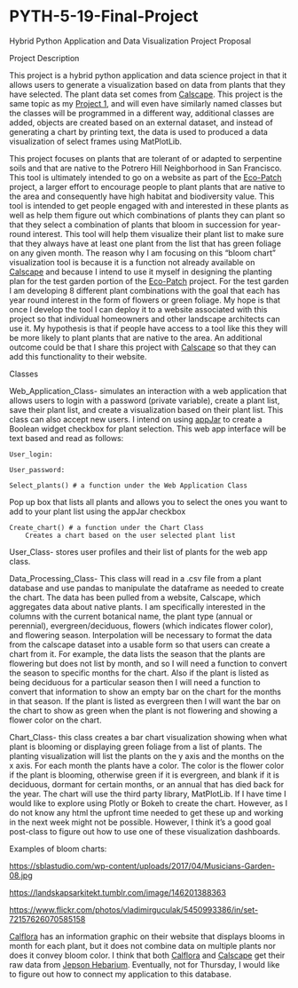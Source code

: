 # PYTH-5-19-Final-Project

Hybrid Python Application and Data Visualization Project Proposal

Project Description

This project is a hybrid python application and data science project in that it allows users to generate a visualization based on data from plants that they have selected. The plant data set comes from [Calscape](https://calscape.org/). This project is the same topic as my [Project 1](https://git.generalassemb.ly/hackerharker/Project01), and will even have similarly named classes but the classes will be programmed in a different way, additional classes are added, objects are created based on an external dataset, and instead of generating a chart by printing text, the data is used to produced a data visualization of select frames using MatPlotLib.

This project focuses on plants that are tolerant of or adapted to serpentine soils and that are native to the Potrero Hill Neighborhood in San Francisco. This tool is ultimately intended to go on a website as part of the [Eco-Patch](https://www.greenbenefit.org/project-blog/2020/7/10/7h2nn73s0ae13hhxm61nwnjdnvkkls) project, a larger effort to encourage people to plant plants that are native to the area and consequently have high habitat and biodiversity value. This tool is intended to get people engaged with and interested in these plants as well as help them figure out which combinations of plants they can plant so that they select a combination of plants that bloom in succession for year-round interest. This tool will help them visualize their plant list to make sure that they always have at least one plant from the list that has green foliage on any given month. The reason why I am focusing on this “bloom chart” visualization tool is because it is a function not already available on [Calscape](https://calscape.org/) and because I intend to use it myself in designing the planting plan for the test garden portion of the [Eco-Patch](https://www.greenbenefit.org/project-blog/2020/7/10/7h2nn73s0ae13hhxm61nwnjdnvkkls) project. For the test garden I am developing 8 different plant combinations with the goal that each has year round interest in the form of flowers or green foliage. My hope is that once I develop the tool I can deploy it to a website associated with this project so that individual homeowners and other landscape architects can use it. My hypothesis is that if people have access to a tool like this they will be more likely to plant plants that are native to the area. An additional outcome could be that I share this project with [Calscape](https://calscape.org/) so that they can add this functionality to their website.

Classes

Web_Application_Class- simulates an interaction with a web application that allows users to login with a password (private variable), create a plant list, save their plant list, and create a visualization based on their plant list. This class can also accept new users. I intend on using [appJar](http://appjar.info/) to create a Boolean widget checkbox for plant selection. This web app interface will be text based and read as follows:
    
    User_login:

    User_password:

    Select_plants() # a function under the Web Application Class
Pop up box that lists all plants and allows you to select the ones you want to add to your plant list using the appJar checkbox

    Create_chart() # a function under the Chart Class
        Creates a chart based on the user selected plant list


User_Class- stores user profiles and their list of plants for the web app class.

Data_Processing_Class- This class will read in a .csv file from a plant database and use pandas to manipulate the dataframe as needed to create the chart. The data has been pulled from a website, Calscape, which aggregates data about native plants. I am specifically interested in the columns with the current botanical name, the plant type (annual or perennial), evergreen/deciduous, flowers (which indicates flower color), and flowering season. Interpolation will be necessary to format the data from the calscape dataset into a usable form so that users can create a chart from it. For example, the data lists the season that the plants are flowering but does not list by month, and so I will need a function to convert the season to specific months for the chart. Also if the plant is listed as being deciduous for a particular season then I will need a function to convert that information to show an empty bar on the chart for the months in that season. If the plant is listed as evergreen then I will want the bar on the chart to show as green when the plant is not flowering and showing a flower color on the chart.

Chart_Class- this class creates a bar chart visualization showing when what plant is blooming or displaying green foliage from a list of plants. The planting visualization will list the plants on the y axis and the months on the x axis. For each month the plants have a color. The color is the flower color if the plant is blooming, otherwise green if it is evergreen, and blank if it is deciduous, dormant for certain months, or an annual that has died back for the year. The chart will use the third party library, MatPlotLib. If I have time I would like to explore using Plotly or Bokeh to create the chart. However, as I do not know any html the upfront time needed to get these up and working in the next week might not be possible. However, I think it’s a good goal post-class to figure out how to use one of these visualization dashboards.

Examples of bloom charts:

https://sblastudio.com/wp-content/uploads/2017/04/Musicians-Garden-08.jpg

https://landskapsarkitekt.tumblr.com/image/146201388363

https://www.flickr.com/photos/vladimirguculak/5450993386/in/set-72157626070585158

[Calflora](https://www.calflora.org/cgi-bin/species_query.cgi?where-calrecnum=61) has an information graphic on their website that displays blooms in month for each plant, but it does not combine data on multiple plants nor does it convey bloom color. I think that both [Calflora](https://www.calflora.org/cgi-bin/species_query.cgi?where-calrecnum=61) and [Calscape](https://calscape.org/)  get their raw data from [Jepson Hebarium](https://ucjeps.berkeley.edu/). Eventually, not for Thursday, I would like to figure out how to connect my application to this database.
